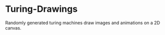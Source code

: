 Turing-Drawings
===============

Randomly generated turing machines draw images and animations on a 2D canvas.
